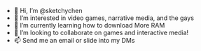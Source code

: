 - 👋 Hi, I’m @sketchychen
- 👀 I’m interested in video games, narrative media, and the gays
- 🌱 I’m currently learning how to download More RAM
- 💞️ I’m looking to collaborate on games and interactive media!
- 📫 Send me an email or slide into my DMs

<!---
sketchychen/sketchychen is a ✨ special ✨ repository because its `README.md` (this file) appears on your GitHub profile.
You can click the Preview link to take a look at your changes.
--->
